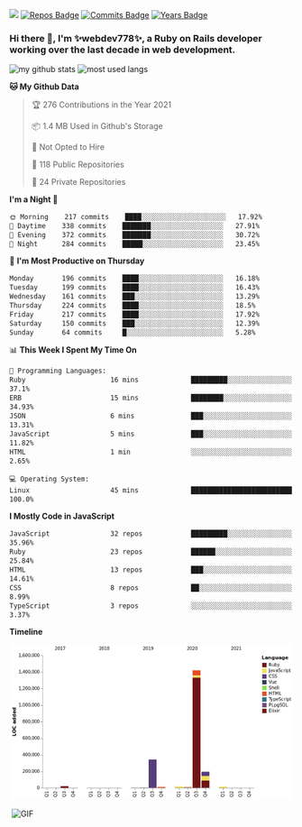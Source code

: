 ![](https://visitor-badge.glitch.me/badge?page_id=webdev778.webdev778)
[![Repos Badge](https://badges.pufler.dev/repos/webdev778)](https://badges.pufler.dev)
[![Commits Badge](https://badges.pufler.dev/commits/monthly/webdev778)](https://badges.pufler.dev)
[![Years Badge](https://badges.pufler.dev/years/webdev778)](https://badges.pufler.dev)
### Hi there 👋, I'm ✨webdev778✨, a Ruby on Rails developer working over the last decade in web development.


![my github stats](https://github-readme-stats.vercel.app/api?username=webdev778&show_icons=true&theme=tokyonight&line_height=27)
![most used langs](https://github-readme-stats.vercel.app/api/top-langs/?username=webdev778&hide=css,html&theme=tokyonight)

<!--START_SECTION:waka-->
**🐱 My Github Data** 

> 🏆 276 Contributions in the Year 2021
 > 
> 📦 1.4 MB Used in Github's Storage 
 > 
> 🚫 Not Opted to Hire
 > 
> 📜 118 Public Repositories 
 > 
> 🔑 24 Private Repositories  
 > 
**I'm a Night 🦉** 

```text
🌞 Morning    217 commits    ████░░░░░░░░░░░░░░░░░░░░░   17.92% 
🌆 Daytime    338 commits    ███████░░░░░░░░░░░░░░░░░░   27.91% 
🌃 Evening    372 commits    ███████░░░░░░░░░░░░░░░░░░   30.72% 
🌙 Night      284 commits    █████░░░░░░░░░░░░░░░░░░░░   23.45%

```
📅 **I'm Most Productive on Thursday** 

```text
Monday       196 commits    ████░░░░░░░░░░░░░░░░░░░░░   16.18% 
Tuesday      199 commits    ████░░░░░░░░░░░░░░░░░░░░░   16.43% 
Wednesday    161 commits    ███░░░░░░░░░░░░░░░░░░░░░░   13.29% 
Thursday     224 commits    ████░░░░░░░░░░░░░░░░░░░░░   18.5% 
Friday       217 commits    ████░░░░░░░░░░░░░░░░░░░░░   17.92% 
Saturday     150 commits    ███░░░░░░░░░░░░░░░░░░░░░░   12.39% 
Sunday       64 commits     █░░░░░░░░░░░░░░░░░░░░░░░░   5.28%

```


📊 **This Week I Spent My Time On** 

```text
💬 Programming Languages: 
Ruby                     16 mins             █████████░░░░░░░░░░░░░░░░   37.1% 
ERB                      15 mins             ████████░░░░░░░░░░░░░░░░░   34.93% 
JSON                     6 mins              ███░░░░░░░░░░░░░░░░░░░░░░   13.31% 
JavaScript               5 mins              ███░░░░░░░░░░░░░░░░░░░░░░   11.82% 
HTML                     1 min               ░░░░░░░░░░░░░░░░░░░░░░░░░   2.65%

💻 Operating System: 
Linux                    45 mins             █████████████████████████   100.0%

```

**I Mostly Code in JavaScript** 

```text
JavaScript               32 repos            █████████░░░░░░░░░░░░░░░░   35.96% 
Ruby                     23 repos            ██████░░░░░░░░░░░░░░░░░░░   25.84% 
HTML                     13 repos            ███░░░░░░░░░░░░░░░░░░░░░░   14.61% 
CSS                      8 repos             ██░░░░░░░░░░░░░░░░░░░░░░░   8.99% 
TypeScript               3 repos             ░░░░░░░░░░░░░░░░░░░░░░░░░   3.37%

```


**Timeline**

![Chart not found](https://raw.githubusercontent.com/webdev778/webdev778/master/charts/bar_graph.png) 


<!--END_SECTION:waka-->

<img align="right" alt="GIF" src="https://github.com/webdev778/webdev778/blob/main/code.gif?raw=true" width="500" height="320" />

<!--
**webdev778/webdev778** is a ✨ _special_ ✨ repository because its `README.md` (this file) appears on your GitHub profile.

Here are some ideas to get you started:

- 🔭 I’m currently working on ...
- 🌱 I’m currently learning ...
- 👯 I’m looking to collaborate on ...
- 🤔 I’m looking for help with ...
- 💬 Ask me about ...
- 📫 How to reach me: ...
- 😄 Pronouns: ...
- ⚡ Fun fact: ...
-->
